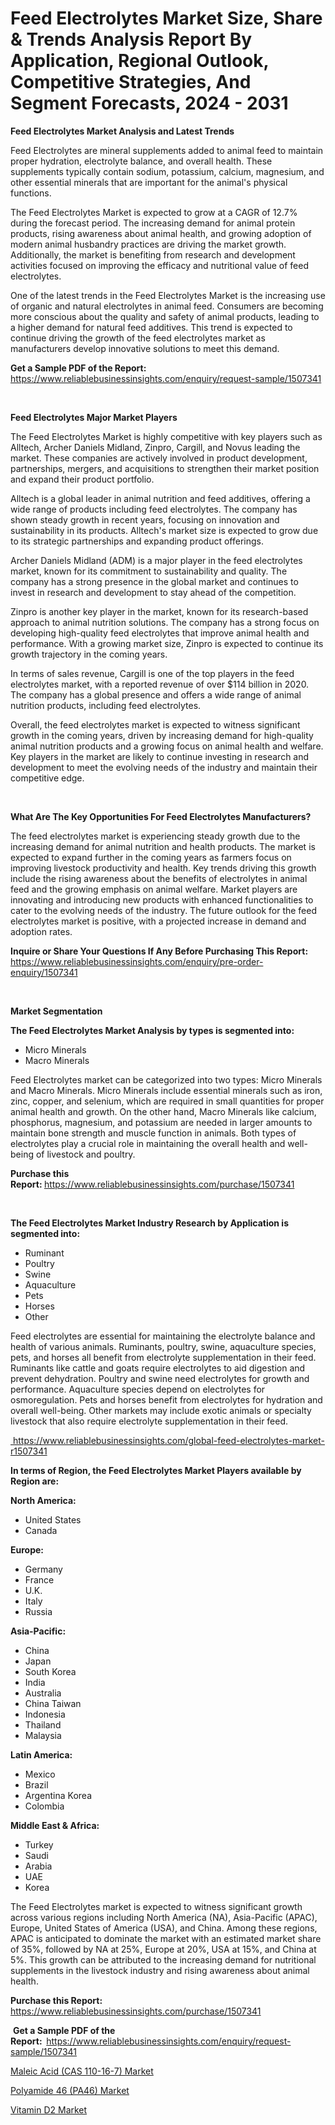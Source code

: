 <p><h1>Feed Electrolytes Market Size, Share & Trends Analysis Report By Application, Regional Outlook, Competitive Strategies, And Segment Forecasts, 2024 - 2031</h1></p><p><strong>Feed Electrolytes Market Analysis and Latest Trends</strong></p>
<p><p>Feed Electrolytes are mineral supplements added to animal feed to maintain proper hydration, electrolyte balance, and overall health. These supplements typically contain sodium, potassium, calcium, magnesium, and other essential minerals that are important for the animal's physical functions.</p><p>The Feed Electrolytes Market is expected to grow at a CAGR of 12.7% during the forecast period. The increasing demand for animal protein products, rising awareness about animal health, and growing adoption of modern animal husbandry practices are driving the market growth. Additionally, the market is benefiting from research and development activities focused on improving the efficacy and nutritional value of feed electrolytes.</p><p>One of the latest trends in the Feed Electrolytes Market is the increasing use of organic and natural electrolytes in animal feed. Consumers are becoming more conscious about the quality and safety of animal products, leading to a higher demand for natural feed additives. This trend is expected to continue driving the growth of the feed electrolytes market as manufacturers develop innovative solutions to meet this demand.</p></p>
<p><strong>Get a Sample PDF of the Report:&nbsp;</strong> <a href="https://www.reliablebusinessinsights.com/enquiry/request-sample/1507341">https://www.reliablebusinessinsights.com/enquiry/request-sample/1507341</a></p>
<p>&nbsp;</p>
<p><strong>Feed Electrolytes Major Market Players</strong></p>
<p><p>The Feed Electrolytes Market is highly competitive with key players such as Alltech, Archer Daniels Midland, Zinpro, Cargill, and Novus leading the market. These companies are actively involved in product development, partnerships, mergers, and acquisitions to strengthen their market position and expand their product portfolio.</p><p>Alltech is a global leader in animal nutrition and feed additives, offering a wide range of products including feed electrolytes. The company has shown steady growth in recent years, focusing on innovation and sustainability in its products. Alltech's market size is expected to grow due to its strategic partnerships and expanding product offerings.</p><p>Archer Daniels Midland (ADM) is a major player in the feed electrolytes market, known for its commitment to sustainability and quality. The company has a strong presence in the global market and continues to invest in research and development to stay ahead of the competition.</p><p>Zinpro is another key player in the market, known for its research-based approach to animal nutrition solutions. The company has a strong focus on developing high-quality feed electrolytes that improve animal health and performance. With a growing market size, Zinpro is expected to continue its growth trajectory in the coming years.</p><p>In terms of sales revenue, Cargill is one of the top players in the feed electrolytes market, with a reported revenue of over $114 billion in 2020. The company has a global presence and offers a wide range of animal nutrition products, including feed electrolytes.</p><p>Overall, the feed electrolytes market is expected to witness significant growth in the coming years, driven by increasing demand for high-quality animal nutrition products and a growing focus on animal health and welfare. Key players in the market are likely to continue investing in research and development to meet the evolving needs of the industry and maintain their competitive edge.</p></p>
<p>&nbsp;</p>
<p><strong>What Are The Key Opportunities For Feed Electrolytes Manufacturers?</strong></p>
<p><p>The feed electrolytes market is experiencing steady growth due to the increasing demand for animal nutrition and health products. The market is expected to expand further in the coming years as farmers focus on improving livestock productivity and health. Key trends driving this growth include the rising awareness about the benefits of electrolytes in animal feed and the growing emphasis on animal welfare. Market players are innovating and introducing new products with enhanced functionalities to cater to the evolving needs of the industry. The future outlook for the feed electrolytes market is positive, with a projected increase in demand and adoption rates.</p></p>
<p><strong>Inquire or Share Your Questions If Any Before Purchasing This Report:</strong> <a href="https://www.reliablebusinessinsights.com/enquiry/pre-order-enquiry/1507341">https://www.reliablebusinessinsights.com/enquiry/pre-order-enquiry/1507341</a></p>
<p>&nbsp;</p>
<p><strong>Market Segmentation</strong></p>
<p><strong>The Feed Electrolytes Market Analysis by types is segmented into:</strong></p>
<p><ul><li>Micro Minerals</li><li>Macro Minerals</li></ul></p>
<p><p>Feed Electrolytes market can be categorized into two types: Micro Minerals and Macro Minerals. Micro Minerals include essential minerals such as iron, zinc, copper, and selenium, which are required in small quantities for proper animal health and growth. On the other hand, Macro Minerals like calcium, phosphorus, magnesium, and potassium are needed in larger amounts to maintain bone strength and muscle function in animals. Both types of electrolytes play a crucial role in maintaining the overall health and well-being of livestock and poultry.</p></p>
<p><strong>Purchase this Report:&nbsp;</strong><a href="https://www.reliablebusinessinsights.com/purchase/1507341">https://www.reliablebusinessinsights.com/purchase/1507341</a></p>
<p>&nbsp;</p>
<p><strong>The Feed Electrolytes Market Industry Research by Application is segmented into:</strong></p>
<p><ul><li>Ruminant</li><li>Poultry</li><li>Swine</li><li>Aquaculture</li><li>Pets</li><li>Horses</li><li>Other</li></ul></p>
<p><p>Feed electrolytes are essential for maintaining the electrolyte balance and health of various animals. Ruminants, poultry, swine, aquaculture species, pets, and horses all benefit from electrolyte supplementation in their feed. Ruminants like cattle and goats require electrolytes to aid digestion and prevent dehydration. Poultry and swine need electrolytes for growth and performance. Aquaculture species depend on electrolytes for osmoregulation. Pets and horses benefit from electrolytes for hydration and overall well-being. Other markets may include exotic animals or specialty livestock that also require electrolyte supplementation in their feed.</p></p>
<p><a href="https://www.reliablebusinessinsights.com/global-feed-electrolytes-market-r1507341">&nbsp;https://www.reliablebusinessinsights.com/global-feed-electrolytes-market-r1507341</a></p>
<p><strong>In terms of Region, the Feed Electrolytes Market Players available by Region are:</strong></p>
<p>
    <p> <strong> North America: </strong>
        <ul>
            <li>United States</li>
            <li>Canada</li>
        </ul>
        </p> 
    <p> <strong> Europe: </strong>
        <ul>
            <li>Germany</li>
            <li>France</li>
            <li>U.K.</li>
            <li>Italy</li>
            <li>Russia</li>
        </ul>
        </p> 
    <p> <strong> Asia-Pacific: </strong>
        <ul>
            <li>China</li>
            <li>Japan</li>
            <li>South Korea</li>
            <li>India</li>
            <li>Australia</li>
            <li>China Taiwan</li>
            <li>Indonesia</li>
            <li>Thailand</li>
            <li>Malaysia</li>
        </ul>
        </p> 
    <p> <strong> Latin America: </strong>
        <ul>
            <li>Mexico</li>
            <li>Brazil</li>
            <li>Argentina Korea</li>
            <li>Colombia</li>
        </ul>
        </p> 
    <p> <strong> Middle East & Africa: </strong>
        <ul>
            <li>Turkey</li>
            <li>Saudi</li>
            <li>Arabia</li>
            <li>UAE</li>
            <li>Korea</li>
        </ul>
    </p>
    </p>
<p><p>The Feed Electrolytes market is expected to witness significant growth across various regions including North America (NA), Asia-Pacific (APAC), Europe, United States of America (USA), and China. Among these regions, APAC is anticipated to dominate the market with an estimated market share of 35%, followed by NA at 25%, Europe at 20%, USA at 15%, and China at 5%. This growth can be attributed to the increasing demand for nutritional supplements in the livestock industry and rising awareness about animal health.</p></p>
<p><strong>Purchase this Report: </strong><a href="https://www.reliablebusinessinsights.com/purchase/1507341">https://www.reliablebusinessinsights.com/purchase/1507341</a></p>
<p>&nbsp;<strong>Get a Sample PDF of the Report:&nbsp;&nbsp;</strong><a href="https://www.reliablebusinessinsights.com/enquiry/request-sample/1507341">https://www.reliablebusinessinsights.com/enquiry/request-sample/1507341</a></p>
<p><strong></strong></p>
<p><p><a href="https://medium.com/@mayekuhic78/maleic-acid-cas-110-16-7-market-trends-focusing-on-maleic-acid-cas-110-16-7-market-insight-and-98819b679118">Maleic Acid (CAS 110-16-7) Market</a></p><p><a href="https://medium.com/@daleaams71/global-polyamide-46-pa46-market-by-product-type-by-application-by-region-and-companies-eb7451a121f2">Polyamide 46 (PA46) Market</a></p><p><a href="https://medium.com/@enosstark/global-vitamin-d2-market-by-product-type-by-application-by-region-and-companies-industry-6acfce07873f">Vitamin D2 Market</a></p></p>